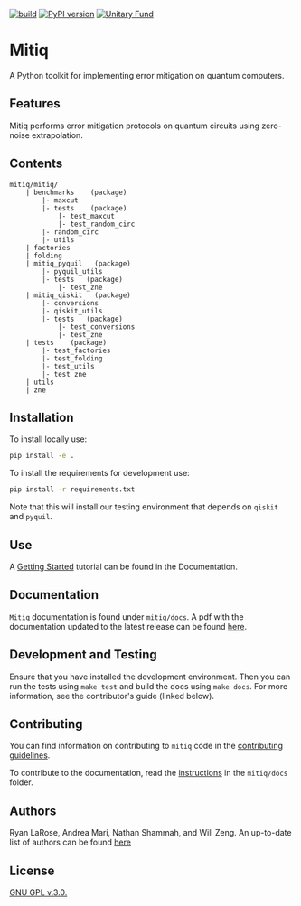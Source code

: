 [![build](https://github.com/unitaryfund/mitiq/workflows/Build/badge.svg)](https://github.com/unitaryfund/mitiq/actions)
[![PyPI version](https://badge.fury.io/py/mitiq.svg)](https://badge.fury.io/py/mitiq)
[![Unitary Fund](https://img.shields.io/badge/Supported%20By-UNITARY%20FUND-brightgreen.svg?style=for-the-badge)](http://unitary.fund)


# Mitiq
A Python toolkit for implementing error mitigation on quantum computers.

## Features
Mitiq performs error mitigation protocols on quantum circuits using zero-noise extrapolation.


## Contents
```
mitiq/mitiq/
    | benchmarks    (package)
        |- maxcut
        |- tests    (package)
            |- test_maxcut
            |- test_random_circ
        |- random_circ
        |- utils
    | factories
    | folding
    | mitiq_pyquil   (package)
    	|- pyquil_utils
    	|- tests   (package)
       		|- test_zne
    | mitiq_qiskit   (package)
    	|- conversions
    	|- qiskit_utils
       	|- tests   (package)
       		|- test_conversions
       		|- test_zne
    | tests    (package)
    	|- test_factories
    	|- test_folding
    	|- test_utils
        |- test_zne
    | utils
    | zne
```
## Installation

To install locally use:

```bash
pip install -e .
```

To install the requirements for development use:

```bash
pip install -r requirements.txt
```

Note that this will install our testing environment that depends
on `qiskit` and `pyquil`.

## Use
A [Getting Started](docs/source/guide/)
tutorial can be found in the Documentation.

## Documentation
`Mitiq` documentation is found under `mitiq/docs`. A pdf with the documentation
updated to the latest release can be found
[here](docs/pdf/Mitiq-latest-release.pdf).

## Development and Testing

Ensure that you have installed the development environment. Then you can run
the tests using `make test` and build the docs using `make docs`. For more
information, see the contributor's guide (linked below).

## Contributing
You can find information on contributing to `mitiq` code in the [contributing guidelines](CONTRIBUTING.md).

To contribute to the documentation, read the
[instructions](docs/README-docs.md) in the `mitiq/docs` folder.


## Authors
Ryan LaRose, Andrea Mari, Nathan Shammah, and Will Zeng.
An up-to-date list of authors can be found
[here](https://github.com/unitaryfund/mitiq/graphs/contributors)

## License
[GNU GPL v.3.0.](LICENSE)

